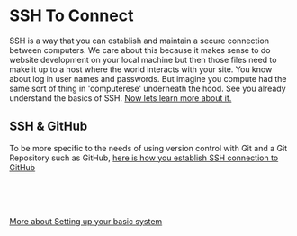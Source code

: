
# SSH To Connect

SSH is a way that you can establish and maintain a secure connection between computers.  We care about this because it makes sense to do website development on your local machine but then those files need to make it up to a host where the world interacts with your site.  You know about log in user names and passwords.  But imagine you compute had the same sort of thing in 'computerese' underneath the hood.  See you already understand the basics of SSH.  [Now lets learn more about it.](https://www.youtube.com/watch?v=hQWRp-FdTpc)

## SSH & GitHub

To be more specific to the needs of using version control with Git and a Git Repository such as GitHub, [here is how you establish SSH connection to GitHub](https://docs.github.com/en/authentication/connecting-to-github-with-ssh/about-ssh)

<br>
<br>
<br>

[More about Setting up your basic system](../book/Novice.md#setting-up-your-basic-system)
